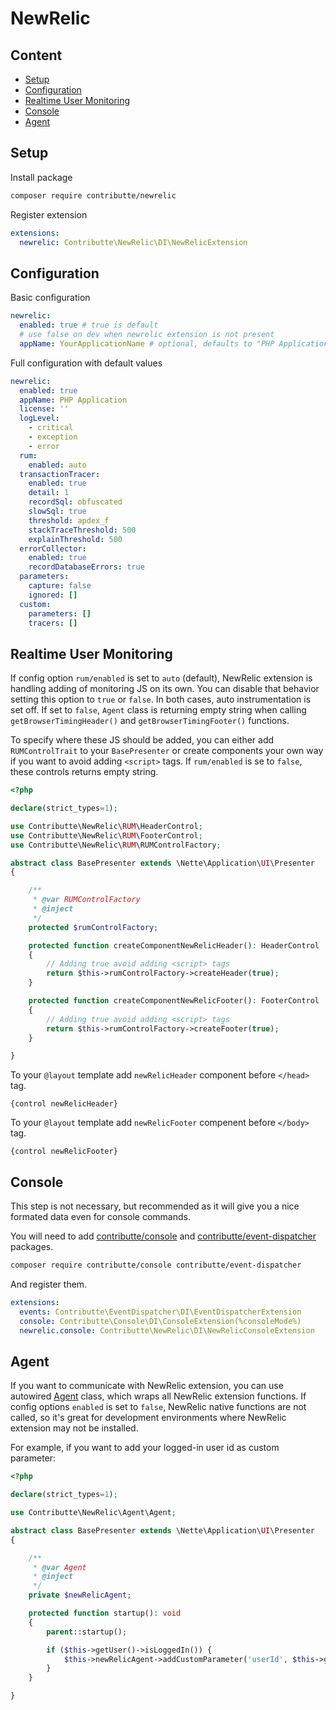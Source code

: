 # NewRelic

## Content

- [Setup](#setup)
- [Configuration](#configuration)
- [Realtime User Monitoring](#realtime-user-monitoring)
- [Console](#console)
- [Agent](#agent)

## Setup

Install package

```bash
composer require contributte/newrelic
```

Register extension

```yaml
extensions:
  newrelic: Contributte\NewRelic\DI\NewRelicExtension
```

## Configuration

Basic configuration

```yaml
newrelic:
  enabled: true # true is default
  # use false on dev when newrelic extension is not present
  appName: YourApplicationName # optional, defaults to "PHP Application"
```

Full configuration with default values

```yaml
newrelic:
  enabled: true
  appName: PHP Application
  license: ''
  logLevel:
    - critical
    - exception
    - error
  rum:
    enabled: auto
  transactionTracer:
    enabled: true
    detail: 1
    recordSql: obfuscated
    slowSql: true
    threshold: apdex_f
    stackTraceThreshold: 500
    explainThreshold: 500
  errorCollector:
    enabled: true
    recordDatabaseErrors: true
  parameters:
    capture: false
    ignored: []
  custom:
    parameters: []
    tracers: []
```

## Realtime User Monitoring

If config option `rum/enabled` is set to `auto` (default), NewRelic extension is handling adding
of monitoring JS on its own. You can disable that behavior setting this option to `true` or `false`.
In both cases, auto instrumentation is set off. If set to `false`, `Agent` class is returning empty
string when calling `getBrowserTimingHeader()` and `getBrowserTimingFooter()` functions.

To specify where these JS should be added, you can either add `RUMControlTrait` to your
`BasePresenter` or create components your own way if you want to avoid adding `<script>` tags.
If `rum/enabled` is se to `false`, these controls returns empty string.

```php
<?php

declare(strict_types=1);

use Contributte\NewRelic\RUM\HeaderControl;
use Contributte\NewRelic\RUM\FooterControl;
use Contributte\NewRelic\RUM\RUMControlFactory;

abstract class BasePresenter extends \Nette\Application\UI\Presenter
{

    /**
     * @var RUMControlFactory
     * @inject
     */
    protected $rumControlFactory;

    protected function createComponentNewRelicHeader(): HeaderControl
    {
        // Adding true avoid adding <script> tags
        return $this->rumControlFactory->createHeader(true);
    }

    protected function createComponentNewRelicFooter(): FooterControl
    {
        // Adding true avoid adding <script> tags
        return $this->rumControlFactory->createFooter(true);
    }

}
```

To your `@layout` template add `newRelicHeader` component before `</head>` tag.

```smarty
{control newRelicHeader}
```

To your `@layout` template add `newRelicFooter` compenent before `</body>` tag.

```smarty
{control newRelicFooter}
```

## Console

This step is not necessary, but recommended as it will give you a nice formated data even for console commands.

You will need to add [contributte/console](https://github.com/contributte/console) and [contributte/event-dispatcher](https://github.com/contributte/event-dispatcher) packages.

```bash
composer require contributte/console contributte/event-dispatcher
```

And register them.

```yaml
extensions:
  events: Contributte\EventDispatcher\DI\EventDispatcherExtension
  console: Contributte\Console\DI\ConsoleExtension(%consoleMode%)
  newrelic.console: Contributte\NewRelic\DI\NewRelicConsoleExtension
```

## Agent

If you want to communicate with NewRelic extension, you can use autowired [Agent](../src/Agent/ProductionAgent.php)
class, which wraps all NewRelic extension functions. If config options `enabled` is set to `false`,
NewRelic native functions are not called, so it's great for development environments where NewRelic
extension may not be installed.

For example, if you want to add your logged-in user id as custom parameter:

```php
<?php

declare(strict_types=1);

use Contributte\NewRelic\Agent\Agent;

abstract class BasePresenter extends \Nette\Application\UI\Presenter
{

    /**
     * @var Agent
     * @inject
     */
    private $newRelicAgent;

    protected function startup(): void
    {
        parent::startup();

        if ($this->getUser()->isLoggedIn()) {
            $this->newRelicAgent->addCustomParameter('userId', $this->getUser()->getId());
        }
    }

}
```
